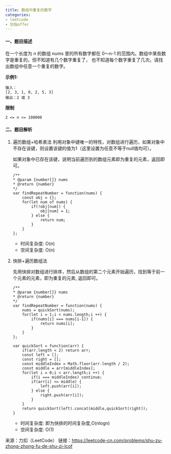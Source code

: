 ```yaml
---
title: 数组中重复的数字
categories:
- leetcode
- 剑指offer
---
```


#### 一、题目描述

在一个长度为 n 的数组 nums 里的所有数字都在 0～n-1 的范围内。数组中某些数字是重复的，但不知道有几个数字重复了，
也不知道每个数字重复了几次。请找出数组中任意一个重复的数字。

**示例1:**

```
输入：
[2, 3, 1, 0, 2, 5, 3]
输出：2 或 3 
```

**限制**
```
2 <= n <= 100000
```

#### 二、题目解析

1. 遍历数组+哈希表法
    利用对象中键唯一的特性，对数组进行遍历，如果对象中不存在该键，则设置该键的值为1（这里设置为任意不等于null值均可）。

    如果对象中已存在该键，说明当前遍历到的数组元素即为重复的元素，返回即可。

    ```
    /**
    * @param {number[]} nums
    * @return {number}
    */
    var findRepeatNumber = function(nums) {
        const obj = {};
        for(let num of nums) {
            if(!obj[num]) {
                obj[num] = 1;
            } else {
                return num;
            }
        }
    };
    ```
    - 时间复杂度: O(n)
    - 空间复杂度: O(n)

2. 快排+遍历数组法

    先用快排对数组进行排序，然后从数组的第二个元素开始遍历，找到等于前一个元素的元素，即为重复的元素,
    返回即可。

    ```
    /**
    * @param {number[]} nums
    * @return {number}
    */
    var findRepeatNumber = function(nums) {
        nums = quickSort(nums);
        for(let i = 1;i < nums.length;i ++) {
            if(nums[i] === nums[i-1]) {
                return nums[i];
            }
        }
    };

    var quickSort = function(arr) {
        if(arr.length < 2) return arr;
        const left = [];
        const right = [];
        const middleIndex = Math.floor(arr.length / 2);
        const middle = arr[middleIndex];
        for(let i = 0;i < arr.length;i ++) {
            if(i === middleIndex) continue;
            if(arr[i] <= middle) {
                left.push(arr[i]);
            } else {
                right.push(arr[i]);
            }
        }
        return quickSort(left).concat(middle,quickSort(right));
    }
    ```
    - 时间复杂度: 即为快排的时间复杂度,O(nlogn)
    - 空间复杂度: O(1)






来源：力扣（LeetCode）
链接：https://leetcode-cn.com/problems/shu-zu-zhong-zhong-fu-de-shu-zi-lcof
